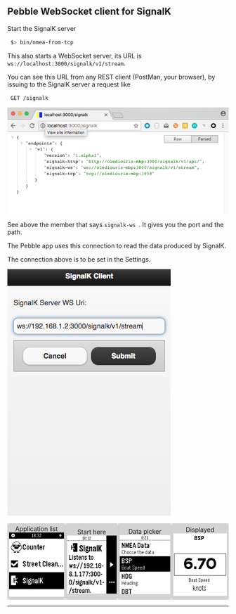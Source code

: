## Pebble WebSocket client for SignalK

Start the SignalK server
```bash
 $> bin/nmea-from-tcp
```
This also starts a WebSocket server, its URL is `ws://localhost:3000/signalk/v1/stream`.

You can see this URL from any REST client (PostMan, your browser), by issuing to the SignalK server a request like
```
 GET /signalk
```
![GET request](./GET.png)

See above the member that says `signalk-ws `. It gives you the port and the path.

The Pebble app uses this connection to read the data produced by SignalK.

The connection above is to be set in the Settings.

![Configuration](./config.png)

<table>
  <tr>
    <td style="border: 1px solid #CCC; border-radius: 5px; padding: 3px; background-color: LightGray; text-align: center;">
      Application list
      <br/>
      <img src="00.png" alt="App Menu">
    </td>
    <td style="border: 1px solid #CCC; border-radius: 5px; padding: 3px; background-color: LightGray; text-align: center;">
      Start here
      <br/>
      <img src="01.png" alt="Start here">
    </td>
    <td style="border: 1px solid #CCC; border-radius: 5px; padding: 3px; background-color: LightGray; text-align: center;">
      Data picker
      <br/>
      <img src="02.png" alt="Choose your data">
    </td>
    <td style="border: 1px solid #CCC; border-radius: 5px; padding: 3px; background-color: LightGray; text-align: center;">
      Displayed
      <br/>
      <img src="03.png" alt="Displayed!">
    </td>
  </tr>
</table>


---
